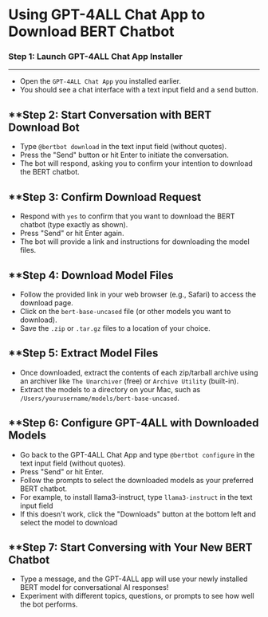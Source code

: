 ﻿**Using GPT-4ALL Chat App to Download BERT Chatbot**
=====================================================

### Step 1: **Launch GPT-4ALL Chat App Installer**
---------------------------------------------

* Open the `GPT-4ALL Chat App` you installed earlier.
* You should see a chat interface with a text input field and a send button.

**Step 2: **Start Conversation with BERT Download Bot**
---------------------------------------------------

* Type `@bertbot download` in the text input field (without quotes).
* Press the "Send" button or hit Enter to initiate the conversation.
* The bot will respond, asking you to confirm your intention to download the BERT chatbot.

**Step 3: **Confirm Download Request**
-------------------------------------

* Respond with `yes` to confirm that you want to download the BERT chatbot (type exactly as shown).
* Press "Send" or hit Enter again.
* The bot will provide a link and instructions for downloading the model files.

**Step 4: **Download Model Files**
-------------------------------

* Follow the provided link in your web browser (e.g., Safari) to access the download page.
* Click on the `bert-base-uncased` file (or other models you want to download).
* Save the `.zip` or `.tar.gz` files to a location of your choice.

**Step 5: **Extract Model Files**
-------------------------------

* Once downloaded, extract the contents of each zip/tarball archive using an archiver like `The Unarchiver` (free) or `Archive Utility` (built-in).
* Extract the models to a directory on your Mac, such as `/Users/yourusername/models/bert-base-uncased`.

**Step 6: **Configure GPT-4ALL with Downloaded Models**
---------------------------------------------------

* Go back to the GPT-4ALL Chat App and type `@bertbot configure` in the text input field (without quotes).
* Press "Send" or hit Enter.
* Follow the prompts to select the downloaded models as your preferred BERT chatbot.
* For example, to install llama3-instruct, type `llama3-instruct` in the text input field
* If this doesn't work, click the "Downloads" button at the bottom left and select the model to download

**Step 7: **Start Conversing with Your New BERT Chatbot**
-----------------------------------------------------

* Type a message, and the GPT-4ALL app will use your newly installed BERT model for conversational AI responses!
* Experiment with different topics, questions, or prompts to see how well the bot performs.
